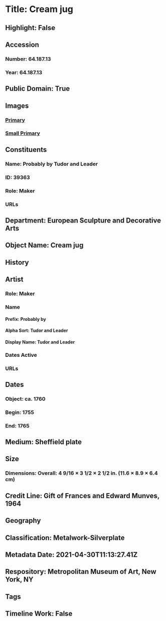 # Title: Cream jug
## Highlight: False
## Accession
### Number: 64.187.13
### Year: 64.187.13
## Public Domain: True
## Images
### [Primary](https://images.metmuseum.org/CRDImages/es/original/183246.jpg)
### [Small Primary](https://images.metmuseum.org/CRDImages/es/web-large/183246.jpg)
## Constituents
### Name: Probably by Tudor and Leader
### ID: 39363
### Role: Maker
### URLs
## Department: European Sculpture and Decorative Arts
## Object Name: Cream jug
## History
## Artist
### Role: Maker
### Name
#### Prefix: Probably by
#### Alpha Sort: Tudor and Leader
#### Display Name: Tudor and Leader
### Dates Active
### URLs
## Dates
### Object: ca. 1760
### Begin: 1755
### End: 1765
## Medium: Sheffield plate
## Size
### Dimensions: Overall: 4 9/16 × 3 1/2 × 2 1/2 in. (11.6 × 8.9 × 6.4 cm)
## Credit Line: Gift of Frances and Edward Munves, 1964
## Geography
## Classification: Metalwork-Silverplate
## Metadata Date: 2021-04-30T11:13:27.41Z
## Respository: Metropolitan Museum of Art, New York, NY
## Tags
## Timeline Work: False